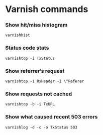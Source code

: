 Varnish commands
==============

### Show hit/miss histogram
`varnishhist`

### Status code stats
`varnishtop -i TxStatus`

### Show referrer’s request
`varnishtop -i RxHeader -I \^Referer`

### Show requests not cached
`varnishtop -b -i TxURL`

### Show what caused recent 503 errors
`varnishlog -d -c -o TxStatus 503`
